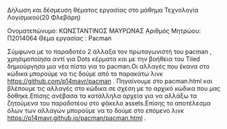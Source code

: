 Δήλωση και δέσμευση θέματος εργασίας στο μάθημα Τεχνολογία Λογισμικού(20 Φλεβάρη)
  
Ονοματεπώνυμο: ΚΩΝΣΤΑΝΤΙΝΟΣ ΜΑΥΡΩΝΑΣ
Αριθμός Μητρώου: Π2014064
Θέμα εργασίας : Pacman



 Σύμφωνα με το παραδοτέο 2 άλλαξα τον πρωταγωνιστή του pacman , χρησιμοποίησα αντί για Dots κέρματα και με την βοήθεια του 
 Tiled δημιούργησα μια νέα πίστα για το pacman.Οι αλλαγές που έκανα στο κώδικα μπορούμε να τις δούμε  από το παρακάτω λινκ
 https://github.com/p14mavr/pacman . Πηγαίνουμε στο pacman.html και βλέπουμε τις αλλαγές στο κώδικα σε σχέση με το αρχικό κώδικα 
 που μας δόθηκε.Επίσης ανέβασα τα κατάλληλα αρχεία για να αλλάξω τα ζητούμενα του παραδοτέου στο φάκελο assets.Επίσης το αποτέλεσμα 
 όλων των αλλαγών μπορούμε να το δούμε στο επόμενο λινκ https://p14mavr.github.io/pacman/pacman.html .

